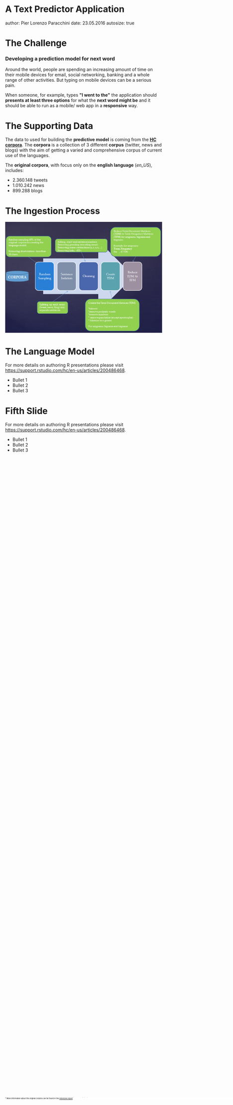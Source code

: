 <style>

.footer {
    color: black; background: white;
    position: fixed; top: 90%;
    text-align:left; width:100%;
}

</style>

A Text Predictor Application
========================================================
author: Pier Lorenzo Paracchini
date: 23.05.2016
autosize: true

The Challenge
========================================================

<h3>Developing a prediction model for next word</h3>

Around the world, people are spending an increasing amount of time on their mobile devices for email, social networking, banking and a whole range of other activities. But typing on mobile devices can be a serious pain.

When someone, for example, types <b>"I went to the"</b> the application should <b>presents at least three options</b> for what the <b>next word might be</b> and it should be able to run as a mobile/ web app in a <b>responsive</b> way.

<div class="footer" style="font-size:40%;"> 
* The <b>challenge</b> is related to the <b>"Data Science Capstone" module</b> of the <b>Data Science Specialization</b> (Johns Hopkins University, Coursera)</div>


The Supporting Data
========================================================

The data to used for building the __predictive model__ is coming from the __[HC corpora](http://www.corpora.heliohost.org/
)__. The __corpora__ is a collection of 3 different __corpus__ (twitter, news and blogs) with the aim of getting a varied and comprehensive corpus of current use of the languages.

The __original corpora__, with focus only on the __english language__ (*en_US*), includes:

* 2.360.148 tweets
* 1.010.242 news
* 899.288 blogs

<div class="footer" style="font-size:40%;"> 
* More information about the original corpora can be found in the <a href="https://rpubs.com/pparacch/177065">milestone report</a></div>



The Ingestion Process
========================================================

![The Ingestion Process](images/ingestionProcess.png)

The Language Model
========================================================

For more details on authoring R presentations please visit <https://support.rstudio.com/hc/en-us/articles/200486468>.

- Bullet 1
- Bullet 2
- Bullet 3

Fifth Slide
========================================================

For more details on authoring R presentations please visit <https://support.rstudio.com/hc/en-us/articles/200486468>.

- Bullet 1
- Bullet 2
- Bullet 3
